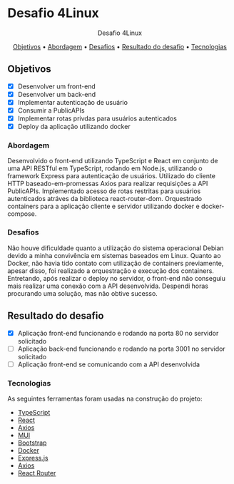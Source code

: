 # Desafio 4Linux

<p align="center">Desafio 4Linux</p>

<p align="center">
 <a href="#objetivos">Objetivos</a> •
 <a href="#abordagem">Abordagem</a> •
 <a href="#desafios">Desafios</a> •
 <a href="#resultado-do-desafio">Resultado do desafio</a> •
 <a href="#tecnologias">Tecnologias</a> 
 
</p>

## Objetivos
 - [x] Desenvolver um front-end
 - [x] Desenvolver um back-end
 - [x] Implementar autenticação de usuário
 - [x] Consumir a PublicAPIs
 - [x] Implementar rotas privdas para usuários autenticados
 - [x] Deploy da aplicação utilizando docker

### Abordagem
Desenvolvido o front-end utilizando TypeScript e React em conjunto de uma API RESTful em TypeScript, rodando em Node.js, utilizando o framework Express para autenticação de usuários. Utilizado do cliente HTTP baseado-em-promessas Axios para realizar requisições a API PublicAPIs. Implementado acesso de rotas restritas para usuários autenticados atráves da biblioteca react-router-dom. Orquestrado containers para a aplicação cliente e servidor utilizando docker e docker-compose.

### Desafios
Não houve dificuldade quanto a utilização do sistema operacional Debian devido a minha convivência em sistemas baseados em Linux. Quanto ao Docker, não havia tido contato com utilização de containers previamente, apesar disso, foi realizado a orquestração e execução dos containers. Entretando, após realizar o deploy no servidor, o front-end não conseguiu mais realizar uma conexão com a API desenvolvida. Despendi horas procurando uma solução, mas não obtive sucesso.
 
## Resultado do desafio
 - [x] Aplicação front-end funcionando e rodando na porta 80 no servidor solicitado
 - [ ] Aplicação back-end funcionando e rodando na porta 3001 no servidor solicitado
 - [ ] Aplicação front-end se comunicando com a API desenvolvida

### Tecnologias

As seguintes ferramentas foram usadas na construção do projeto:

- [TypeScript](https://www.typescriptlang.org/)
- [React](https://pt-br.reactjs.org/)
- [Axios](https://axios-http.com/docs/intro)
- [MUI](https://mui.com/)
- [Bootstrap](https://getbootstrap.com/)
- [Docker](https://www.docker.com/)
- [Express.js](https://expressjs.com/pt-br/)
- [Axios](https://axios-http.com/ptbr/docs/intro)
- [React Router](https://reactrouter.com/)
